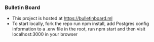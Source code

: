 ### Bulletin Board
* This project is hosted at https://bulletinboard.ml
* To start locally, fork the repo run npm install, add Postgres config information to a .env file in the root, run npm start and then visit localhost:3000 in your browser
